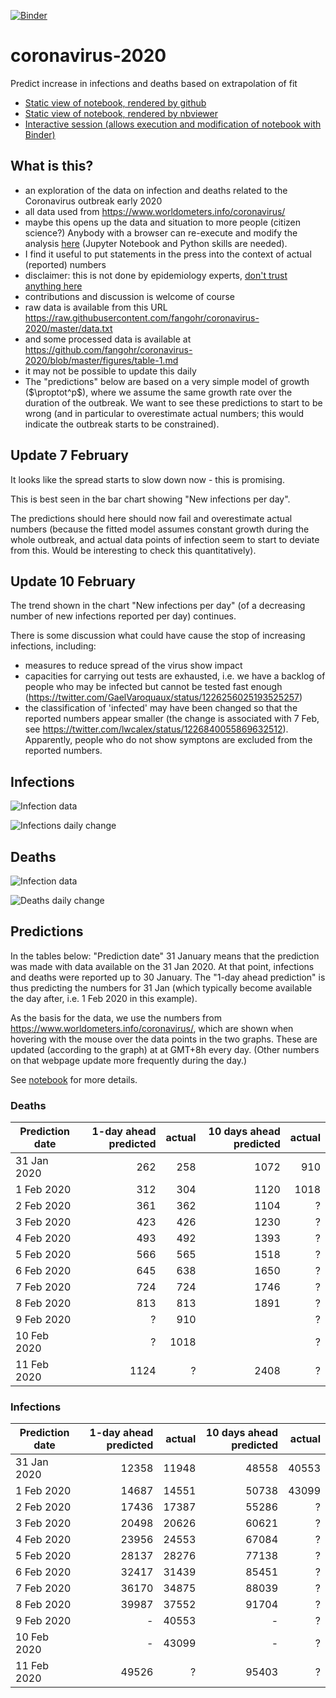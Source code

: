 [![Binder](https://mybinder.org/badge_logo.svg)](https://mybinder.org/v2/gh/fangohr/coronavirus-2020/master?filepath=model.ipynb)

# coronavirus-2020
Predict increase in infections and deaths based on extrapolation of fit

- [Static view of notebook, rendered by github](model.ipynb)
- [Static view of notebook, rendered by nbviewer](https://nbviewer.jupyter.org/github/fangohr/coronavirus-2020/blob/master/model.ipynb)
- [Interactive session (allows execution and modification of notebook with Binder)](https://mybinder.org/v2/gh/fangohr/coronavirus-2020/master?filepath=model.ipynb)


## What is this?

- an exploration of the data on infection and deaths related to the Coronavirus outbreak early 2020
- all data used from https://www.worldometers.info/coronavirus/
- maybe this opens up the data and situation to more people (citizen science?) Anybody with a browser can re-execute and modify the analysis [here](https://mybinder.org/v2/gh/fangohr/coronavirus-2020/master?filepath=model.ipynb) (Jupyter Notebook and Python skills are needed).
- I find it useful to put statements in the press into the context of actual (reported) numbers
- disclaimer: this is not done by epidemiology experts, [don't trust anything here](https://github.com/fangohr/coronavirus-2020/blob/master/LICENSE)
- contributions and discussion is welcome of course
- raw data is available from this URL https://raw.githubusercontent.com/fangohr/coronavirus-2020/master/data.txt
- and some processed data is available at https://github.com/fangohr/coronavirus-2020/blob/master/figures/table-1.md
- it may not be possible to update this daily
- The "predictions" below are based on a very simple model of growth ($\proptot^p$), where we
  assume the same growth rate over the duration of the outbreak. We want to see
  these predictions to start to be wrong (and in particular to overestimate
  actual numbers; this would indicate the outbreak starts to be constrained).


## Update 7 February

It looks like the spread starts to slow down now - this is promising. 

This is best seen in the bar chart showing "New infections per day".

The predictions should here should now fail and overestimate actual numbers
(because the fitted model assumes constant growth during the whole outbreak, 
and actual data points of infection seem to start to deviate from this.
Would be interesting to check this quantitatively).

## Update 10 February

The trend shown in the chart "New infections per day" (of a decreasing number of
new infections reported per day) continues.

There is some discussion what could have cause the stop of increasing
infections, including:
- measures to reduce spread of the virus show impact
- capacities for carrying out tests are exhausted, i.e. we have a backlog of
  people who may be infected but cannot be tested fast enough
  (https://twitter.com/GaelVaroquaux/status/1226256025193525257)
- the classification of 'infected' may have been changed so that the reported
  numbers appear smaller (the change is associated with 7 Feb, see
  https://twitter.com/lwcalex/status/1226840055869632512). Apparently, people
  who do not show symptons are excluded from the reported numbers.

## Infections

![Infection data](figures/infections-with-model-fit.svg)

![Infections daily change](figures/new-infections.svg)

## Deaths

![Infection data](figures/deaths-with-model-fit.svg)

![Deaths daily change](figures/new-deaths.svg)


## Predictions

In the tables below: "Prediction date" 31 January means that the prediction was
made with data available on the 31 Jan 2020. At that point, infections and
deaths were reported up to 30 January. The "1-day ahead prediction" is thus
predicting the numbers for 31 Jan (which typically become available the day
after, i.e. 1 Feb 2020 in this example).

As the basis for the data, we use the numbers from
https://www.worldometers.info/coronavirus/, which are shown when hovering with
the mouse over the data points in the two graphs. These are updated (according
to the graph) at at GMT+8h every day. (Other numbers on that webpage update more
frequently during the day.)

See [notebook](https://nbviewer.jupyter.org/github/fangohr/coronavirus-2020/blob/master/model.ipynb) for more details.

### Deaths

| Prediction date | 1-day ahead predicted  | actual  | 10 days ahead predicted   | actual          |
| --------------- | ---------------------: | ------: | ------------------------: | --------------: |
| 31 Jan 2020     | 262                    | 258     | 1072                      | 910             |
| 1 Feb 2020      | 312                    | 304     | 1120                      | 1018            |
| 2 Feb 2020      | 361                    | 362     | 1104                      | ?               |
| 3 Feb 2020      | 423                    | 426     | 1230                      | ?               |
| 4 Feb 2020      | 493                    | 492     | 1393                      | ?               |
| 5 Feb 2020      | 566                    | 565     | 1518                      | ?               |
| 6 Feb 2020      | 645                    | 638     | 1650                      | ?               |
| 7 Feb 2020      | 724                    | 724     | 1746                      | ?               |
| 8 Feb 2020      | 813                    | 813     | 1891                      | ?               |
| 9 Feb 2020      | ?                      | 910     |                           | ?               |
| 10 Feb 2020     | ?                      | 1018    |                           | ?               |
| 11 Feb 2020     | 1124                   | ?       | 2408                      | ?               |

### Infections

| Prediction date | 1-day ahead predicted  | actual  | 10 days ahead predicted   | actual      |
| --------------- | ---------------------: | ------: | ------------------------: | ----------: |
| 31 Jan 2020     | 12358                  | 11948   | 48558                     | 40553       |
| 1 Feb 2020      | 14687                  | 14551   | 50738                     | 43099       |
| 2 Feb 2020      | 17436                  | 17387   | 55286                     | ?           |
| 3 Feb 2020      | 20498                  | 20626   | 60621                     | ?           |
| 4 Feb 2020      | 23956                  | 24553   | 67084                     | ?           |
| 5 Feb 2020      | 28137                  | 28276   | 77138                     | ?           |
| 6 Feb 2020      | 32417                  | 31439   | 85451                     | ?           |
| 7 Feb 2020      | 36170                  | 34875   | 88039                     | ?           |
| 8 Feb 2020      | 39987                  | 37552   | 91704                     | ?           |
| 9 Feb 2020      | -                      | 40553   | -                         | ?           |
| 10 Feb 2020     | -                      | 43099   | -                         | ?           |
| 11 Feb 2020     | 49526                  | ?       | 95403                     | ?           |

